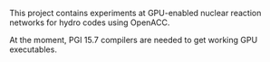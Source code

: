 This project contains experiments at GPU-enabled nuclear reaction
networks for hydro codes using OpenACC.

At the moment, PGI 15.7 compilers are needed to get working GPU
executables.
